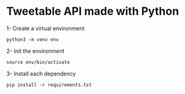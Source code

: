 # Tweetable API made with Python

1- Create a virtual environment

    python3 -m venv env

2- Init the environment

    source env/bin/activate

3- Install each dependency

    pip install -r requirements.txt
